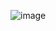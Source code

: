 ![image](https://github.com/Ireal-ai/SQLAcademyTaskSolution/assets/82309024/8303ba61-8798-4d62-942d-271c6d0ac808)
